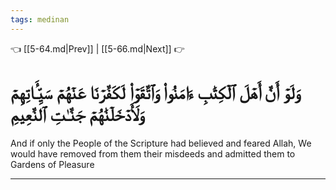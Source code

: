 ```yaml
---
tags: medinan
---
```


👈 [[5-64.md|Prev]] | [[5-66.md|Next]] 👉

# وَلَوۡ أَنَّ أَهۡلَ ٱلۡكِتَٰبِ ءَامَنُواْ وَٱتَّقَوۡاْ لَكَفَّرۡنَا عَنۡهُمۡ سَيِّـَٔاتِهِمۡ وَلَأَدۡخَلۡنَٰهُمۡ جَنَّـٰتِ ٱلنَّعِيمِ

And if only the People of the Scripture had believed and feared Allah, We would have removed from them their misdeeds and admitted them to Gardens of Pleasure

---

